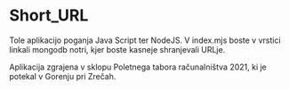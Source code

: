 # Short_URL

Tole aplikacijo poganja Java Script ter NodeJS. V index.mjs boste v vrstici linkali mongodb notri, kjer boste kasneje shranjevali URLje.

Aplikacija zgrajena v sklopu Poletnega tabora računalništva 2021, ki je potekal v Gorenju pri Zrečah.
